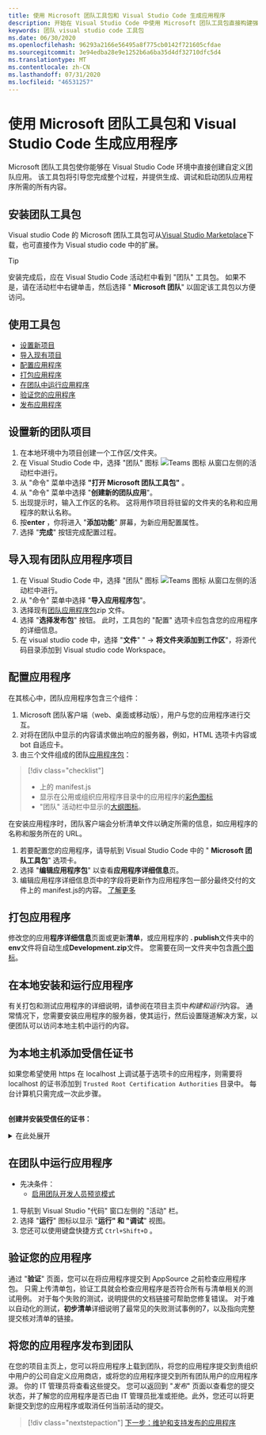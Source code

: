 ```yaml
---
title: 使用 Microsoft 团队工具包和 Visual Studio Code 生成应用程序
description: 开始在 Visual Studio Code 中使用 Microsoft 团队工具包直接构建强大的自定义应用程序
keywords: 团队 visual studio code 工具包
ms.date: 06/30/2020
ms.openlocfilehash: 96293a2166e56495a8f775cb0142f721605cfdae
ms.sourcegitcommit: 3e94edba28e9e1252b6a6ba35d4df32710dfc5d4
ms.translationtype: MT
ms.contentlocale: zh-CN
ms.lasthandoff: 07/31/2020
ms.locfileid: "46531257"
---
```

# <a name="build-apps-with-the-microsoft-teams-toolkit-and-visual-studio-code"></a>使用 Microsoft 团队工具包和 Visual Studio Code 生成应用程序

Microsoft 团队工具包使你能够在 Visual Studio Code 环境中直接创建自定义团队应用。 该工具包将引导您完成整个过程，并提供生成、调试和启动团队应用程序所需的所有内容。

## <a name="installing-the-teams-toolkit"></a>安装团队工具包

Visual studio Code 的 Microsoft 团队工具包可从[Visual Studio Marketplace](https://aka.ms/teams-toolkit)下载，也可直接作为 Visual studio code 中的扩展。

> [!TIP]
> 安装完成后，应在 Visual Studio Code 活动栏中看到 "团队" 工具包。 如果不是，请在活动栏中右键单击，然后选择 " **Microsoft 团队**" 以固定该工具包以方便访问。

## <a name="using-the-toolkit"></a>使用工具包

- [设置新项目](#set-up-a-new-teams-project)
- [导入现有项目](#import-an-existing-teams-app-project)
- [配置应用程序](#configure-your-app)
- [打包应用程序](#package-your-app)
- [在团队中运行应用程序](#run-your-app-in-teams)
- [验证您的应用程序](#validate-your-app)
- [发布应用程序](#publish-your-app-to-teams)

## <a name="set-up-a-new-teams-project"></a>设置新的团队项目

1. 在本地环境中为项目创建一个工作区/文件夹。
1. 在 Visual Studio Code 中，选择 "团队" 图标 ![Teams 图标](../assets/icons/favicon-16x16.png) 从窗口左侧的活动栏中进行。
1. 从 "命令" 菜单中选择 **"打开 Microsoft 团队工具包"** 。
1. 从 "命令" 菜单中选择 "**创建新的团队应用**"。
1. 出现提示时，输入工作区的名称。 这将用作项目将驻留的文件夹的名称和应用程序的默认名称。
1. 按**enter** ，你将进入 "**添加功能**" 屏幕，为新应用配置属性。
1. 选择 "**完成**" 按钮完成配置过程。

## <a name="import-an-existing-teams-app-project"></a>导入现有团队应用程序项目

1. 在 Visual Studio Code 中，选择 "团队" 图标 ![Teams 图标](../assets/icons/favicon-16x16.png) 从窗口左侧的活动栏中进行。
1. 从 "命令" 菜单中选择 "**导入应用程序包**"。
1. 选择现有[团队应用程序包](../concepts/build-and-test/apps-package.md)zip 文件。
1. 选择 "**选择发布包**" 按钮。 此时，工具包的 "配置" 选项卡应包含您的应用程序的详细信息。
1. 在 visual studio code 中，选择 "**文件**" "  ->  **将文件夹添加到工作区**"，将源代码目录添加到 Visual studio code Workspace。

## <a name="configure-your-app"></a>配置应用程序

在其核心中，团队应用程序包含三个组件：

  1. Microsoft 团队客户端（web、桌面或移动版），用户与您的应用程序进行交互。
  1. 对将在团队中显示的内容请求做出响应的服务器，例如，HTML 选项卡内容或 bot 自适应卡。
  1. 由三个文件组成的团队[应用程序包](/concepts/build-and-test/apps-package.md)：

  > [!div class="checklist"]
  >
  > - 上的 manifest.js 
  > - 显示在公用或组织应用程序目录中的应用程序的[彩色图标](../resources/schema/manifest-schema.md#icons)
 > - "团队" 活动栏中显示的[大纲图标](../resources/schema/manifest-schema.md#icons)。

在安装应用程序时，团队客户端会分析清单文件以确定所需的信息，如应用程序的名称和服务所在的 URL。

1. 若要配置您的应用程序，请导航到 Visual Studio Code 中的 " **Microsoft 团队工具包**" 选项卡。
1. 选择 "**编辑应用程序包**" 以查看**应用程序详细信息**页。
1. 编辑应用程序详细信息页中的字段将更新作为应用程序包一部分最终交付的文件上的 manifest.js的内容。 [了解更多](https://aka.ms/teams-toolkit-manifest)

## <a name="package-your-app"></a>打包应用程序

修改您的应用**程序详细信息**页面或更新**清单**，或应用程序的 **. publish**文件夹中的**env**文件将自动生成**Development.zip**文件。 您需要在同一文件夹中包含[两个图标](../concepts/build-and-test/apps-package.md#icons)。

## <a name="install-and-run-your-app-locally"></a>在本地安装和运行应用程序

有关打包和测试应用程序的详细说明，请参阅在项目主页中*构建和运行*内容。 通常情况下，您需要安装应用程序的服务器，使其运行，然后设置隧道解决方案，以便团队可以访问本地主机中运行的内容。

## <a name="add-a-trusted-certificate-for-localhost"></a>为本地主机添加受信任证书

如果您希望使用 https 在 localhost 上调试基于选项卡的应用程序，则需要将 localhost 的证书添加到 `Trusted Root Certification Authorities` 目录中。 每台计算机只需完成一次此步骤。</br></br>

**创建并安装受信任的证书：**
<details>
  <summary>在此处展开</summary>

* 构建并运行应用程序
  * 按照项目自述文件的 "**生成和运行**" 部分中的 instuctions 操作，以便从提供服务 https://localhost:3000/tab 。通常情况下，这将涉及执行， `npm install` 然后`npm start`
  * https://localhost:3000/tab从 Google Chrome 或 Edge Chromium 导航到。

* 获取 SSL 证书：
  * 打开 "Chrome 开发人员工具" 窗口（ `ctrl + shift + i`  /  `cmd + option + i` ）。
  * 在 `Security` 选项卡上单击
  * 单击 "启用"， `View certificate` 可以选择下载证书，方法是在 OS X 中将其拖放到桌面，或者单击 `Details` Windows 中的选项卡，然后单击`Copy to File…`
  * 将该文件命名为 <*任何内容*> .cer，并将其保存到不需要管理员同意执行写入操作的文件夹中。
  
* 在**Windows**上安装证书
  * 选择 `DER encoded binary X.509 (.CER)` 选项（第一个选项）并保存它。
  * 双击证书并安装它。
  * 选取`Local Machine`
  * 选定`Place all certificates in the following store`
  * 选取`Trusted Root Certification Authorities`
  * 确认安装
  
* 安装证书**MAC OS X**
  * 在 OS X 上，打开密钥链 Access 实用工具，并 `System` 从左侧的菜单中选择。 单击锁定图标可启用更改。
  * 单击靠近底部的加号按钮以添加新证书，然后选择 `localhost.cer` 您拖到桌面的文件。 `Always Trust`在出现的对话框中单击。
  * 将证书添加到系统密钥链后，双击证书并展开 `Trust` 证书详细信息部分。 `Always Trust`为每个选项选择。

> [!IMPORTANT]
> 如果收到安全证书警告，请导航到 https://localhost:3000/tab 。如果网站仍不受信任，请重新启动您的计算机，并应接受为受信任的本地主机。
</details>

## <a name="run-your-app-in-teams"></a>在团队中运行应用程序
- 先决条件：
  - [启用团队开发人员预览模式](https://aka.ms/teams-toolkit-enable-devpreview)

1. 导航到 Visual Studio "代码" 窗口左侧的 "活动" 栏。
1. 选择 "**运行**" 图标以显示 "**运行" 和 "调试**" 视图。
1. 您还可以使用键盘快捷方式 `Ctrl+Shift+D` 。

## <a name="validate-your-app"></a>验证您的应用程序

通过 "**验证**" 页面，您可以在将应用程序提交到 AppSource 之前检查应用程序包。 只需上传清单包，验证工具就会检查应用程序是否符合所有与清单相关的测试用例。 对于每个失败的测试，说明提供的文档链接可帮助您修复错误。 对于难以自动化的测试，**初步清单**详细说明了最常见的失败测试事例的7，以及指向完整提交核对清单的链接。

## <a name="publish-your-app-to-teams"></a>将您的应用程序发布到团队

在您的项目主页上，您可以将应用程序上载到团队，将您的应用程序提交到贵组织中用户的公司自定义应用商店，或将您的应用程序提交到所有团队用户的应用程序源。 你的 IT 管理员将查看这些提交。 您可以返回到 "*发布*" 页面以查看您的提交状态，并了解您的应用程序是否已由 IT 管理员批准或拒绝。此外，您还可以将更新提交到您的应用程序或取消任何当前活动的提交。

> [!div class="nextstepaction"]
> [下一步：维护和支持发布的应用程序](../concepts/deploy-and-publish/appsource/post-publish/overview.md)
